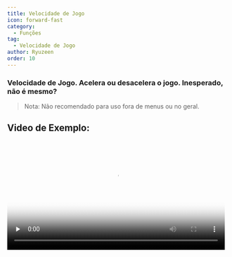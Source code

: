 ```yaml
---
title: Velocidade de Jogo
icon: forward-fast
category:
  - Funções
tag:
  - Velocidade de Jogo
author: Ryuzeen
order: 10
---
```


### Velocidade de Jogo. Acelera ou desacelera o jogo. Inesperado, não é mesmo?

> Nota: Não recomendado para uso fora de menus ou no geral.

## Video de Exemplo:

<video controls preload="none" width="100%" poster="https://nextcloud.atruicardona.xyz/s/5r8a7BqXMBbSWry/preview"><source src="https://nextcloud.atruicardona.xyz/s/5r8a7BqXMBbSWry/download" type="video/mp4"></video>
